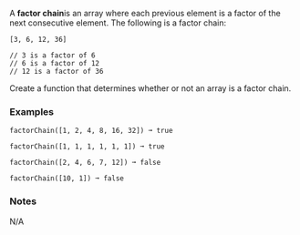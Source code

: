 A **factor chain**is an array where each previous element is a factor of the next consecutive element. The following is a factor chain:

    [3, 6, 12, 36]

    // 3 is a factor of 6
    // 6 is a factor of 12
    // 12 is a factor of 36

Create a function that determines whether or not an array is a factor chain.


### Examples ###
    factorChain([1, 2, 4, 8, 16, 32]) ➞ true

    factorChain([1, 1, 1, 1, 1, 1]) ➞ true

    factorChain([2, 4, 6, 7, 12]) ➞ false

    factorChain([10, 1]) ➞ false


### Notes ###
N/A